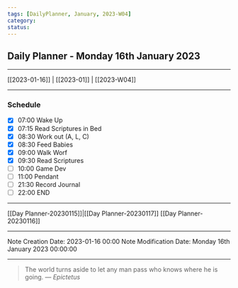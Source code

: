 ```yaml
---
tags: [DailyPlanner, January, 2023-W04]
category:
status:
---
```


## Daily Planner - Monday 16th January 2023

---
[[2023-01-16]] | [[2023-01]] | [[2023-W04]]

---
### Schedule
- [x] 07:00 Wake Up
- [x] 07:15 Read Scriptures in Bed
- [x] 08:30 Work out (A, L, C)
- [x] 08:30 Feed Babies
- [x] 09:00 Walk Worf
- [x] 09:30 Read Scriptures
- [ ] 10:00 Game Dev
- [ ] 11:00 Pendant
- [ ] 21:30 Record Journal
- [ ] 22:00 END

---
[[Day Planner-20230115]]|[[Day Planner-20230117]]
[[Day Planner-20230116]]

---

Note Creation Date: 2023-01-16 00:00
Note Modification Date: Monday 16th January 2023 00:00:00 

--- 
> The world turns aside to let any man pass who knows where he is going.
> — <cite>Epictetus</cite>